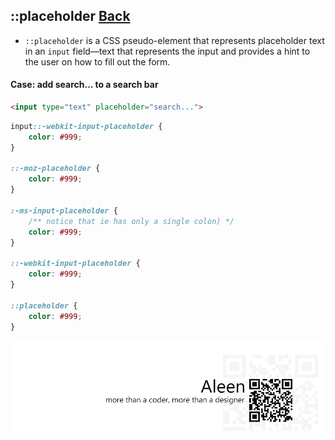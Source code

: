 ## ::placeholder [**Back**](./../pseudoClass.md)

- `::placeholder` is a CSS pseudo-element that represents placeholder text in an `input` field—text that represents the input and provides a hint to the user on how to fill out the form.

#### Case: add search... to a search bar

```html
<input type="text" placeholder="search...">
```

```css
input::-webkit-input-placeholder {
    color: #999;
}

::-moz-placeholder {
    color: #999;
}

:-ms-input-placeholder {
    /** notice that ie has only a single colon) */
    color: #999;
}

::-webkit-input-placeholder {
    color: #999;
}

::placeholder {
    color: #999;
}
```





<a href="http://aleen42.github.io/" target="_blank" ><img src="./../../../pic/tail.gif"></a>
